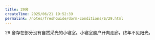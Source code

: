 ```yaml
---
title: 29舍
createTime: 2025/06/21 19:52:39
permalink: /notes/freshGuide/dorm-conditions/S/29.html
---
```

29 舍存在部分没有自然采光的小寝室。小寝室窗户开向走廊，终年不见阳光。